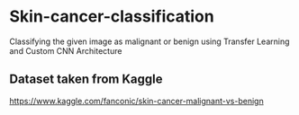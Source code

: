 # Skin-cancer-classification
Classifying the given image as malignant or benign using Transfer Learning and Custom CNN Architecture 

## Dataset taken from Kaggle

https://www.kaggle.com/fanconic/skin-cancer-malignant-vs-benign

